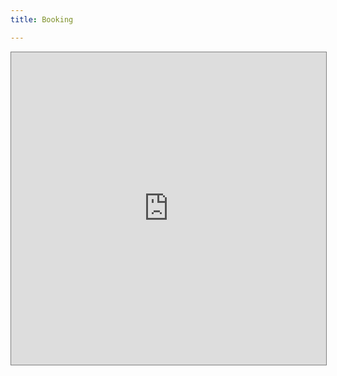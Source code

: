 ```yaml
---
title: Booking

---
```

<iframe id="shedulWidget" src="https://app.shedul.com/online_bookings/156708" style="width: 100%; max-width: 991px; height: 500px; border: 1px solid rgb(128, 128, 128);"></iframe>
